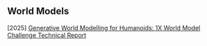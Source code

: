 ## World Models

[2025] [Generative World Modelling for Humanoids: 1X World Model Challenge Technical Report](https://arxiv.org/abs/2510.07092)